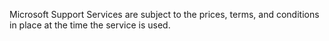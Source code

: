Microsoft Support Services are subject to the prices, terms, and conditions in place at the time the service is used.
